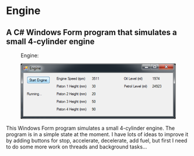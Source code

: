 <h1>Engine</h1>
<h2>A C# Windows Form program that simulates a small 4-cylinder engine</h2>

<figure>
<figcaption>Engine:</figcaption>
<p>
<img src="https://github.com/pda87/Engine/blob/master/images/Engine.PNG">
</figure>

This Windows Form program simulates a small 4-cylinder engine. The program is in a simple state at the moment. I have lots of
ideas to improve it by adding buttons for stop, accelerate, decelerate, add fuel, but first I need to do some more work on threads
and background tasks...
